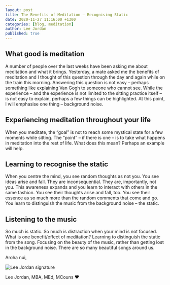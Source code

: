 ```yaml
---
layout: post
title: The Benefits of Meditation – Recognising Static
date: 2020-11-27 11:16:00 +1300
categories: [blog, meditation]
author: Lee Jordan
published: true
---
```


<h2>What good is meditation</h2>

<p>A number of people over the last weeks have been asking me about meditation and what it brings. Yesterday, a mate asked me the benefits of meditation and I thought of this question through the day and again while on the train this morning. Answering this question is not easy – perhaps something like explaining Van Gogh to someone who cannot see. While the experience – and the experience is not limited to the sitting practice itself – is not easy to explain, perhaps a few things can be highlighted. At this point, I will emphasise one thing – background noise.</p>

<h2>Experiencing meditation throughout your life</h2>

<p>When you meditate, the “goal” is not to reach some mystical state for a few moments while sitting. The “point” – if there is one – is to take what happens in meditation into the rest of life. What does this mean? Perhaps an example will help.</p>

<h2>Learning to recognise the static</h2>

<p>When you centre the mind, you see random thoughts as not you. You see ideas arise and fall. They are inconsequential. They are, importantly, not you. This awareness expands and you learn to interact with others in the same fashion. You see their thoughts arise and fall, too. You see their essence as so much more than the random comments that come and go. You learn to distinguish the music from the background noise – the static. </p>

<h2>Listening to the music</h2>

<p>So much is static. So much is distraction when your mind is not focused. What is one benefit/effect of meditation? Learning to distinguish the static from the song. Focusing on the beauty of the music, rather than getting lost in the background noise. There are so many beautiful songs around us.</p>

<p>Aroha nui,</p>

<img src="https://therapyaroha.com/public/assets/images/lee-jordan.png" alt="Lee Jordan signature">

Lee Jordan, MBA, MEd, MCouns ❤️